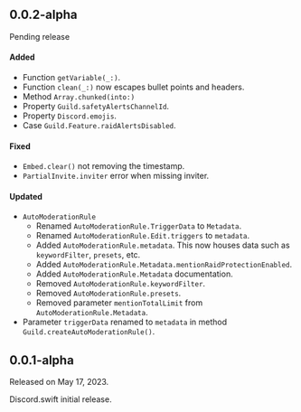## 0.0.2-alpha
Pending release

#### Added
- Function `getVariable(_:)`.
- Function `clean(_:)` now escapes bullet points and headers.
- Method `Array.chunked(into:)`
- Property `Guild.safetyAlertsChannelId`.
- Property `Discord.emojis`.
- Case `Guild.Feature.raidAlertsDisabled`.

#### Fixed
- `Embed.clear()` not removing the timestamp.
- `PartialInvite.inviter` error when missing inviter.

#### Updated
- `AutoModerationRule`
  - Renamed `AutoModerationRule.TriggerData` to `Metadata`.
  - Renamed `AutoModerationRule.Edit.triggers` to `metadata`.
  - Added `AutoModerationRule.metadata`. This now houses data such as `keywordFilter`, `presets`, etc.
  - Added `AutoModerationRule.Metadata.mentionRaidProtectionEnabled`.
  - Added `AutoModerationRule.Metadata` documentation.
  - Removed `AutoModerationRule.keywordFilter`.
  - Removed `AutoModerationRule.presets`.
  - Removed parameter `mentionTotalLimit` from `AutoModerationRule.Metadata`.
- Parameter `triggerData` renamed to `metadata` in method `Guild.createAutoModerationRule()`.

## 0.0.1-alpha
Released on May 17, 2023.

Discord.swift initial release.
